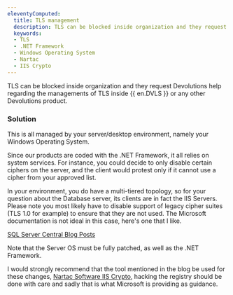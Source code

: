 ```yaml
---
eleventyComputed:
  title: TLS management
  description: TLS can be blocked inside organization and they request Devolutions help regarding the managements of TLS inside {{ en.DVLS }} or any other Devolutions product.
  keywords:
  - TLS
  - .NET Framework
  - Windows Operating System
  - Nartac
  - IIS Crypto
---
```

TLS can be blocked inside organization and they request Devolutions help regarding the managements of TLS inside {{ en.DVLS }} or any other Devolutions product.

### Solution

This is all managed by your server/desktop environment, namely your Windows Operating System.

Since our products are coded with the .NET Framework, it all relies on system services. For instance, you could decide to only disable certain ciphers on the server, and the client would protest only if it cannot use a cipher from your approved list.

In your environment, you do have a multi-tiered topology, so for your question about the Database server, its clients are in fact the IIS Servers. Please note you most likely have to disable support of legacy cipher suites (TLS 1.0 for example) to ensure that they are not used. The Microsoft documentation is not ideal in this case, here's one that I like.

[SQL Server Central Blog Posts](http://www.sqlservercentral.com/blogs/sqltact/2018/01/09/sql-server-on-tls-12-checklist-to-disabling-tls-11-and-10/)

Note that the Server OS must be fully patched, as well as the .NET Framework.

I would strongly recommend that the tool mentioned in the blog be used for these changes, [Nartac Software IIS Crypto](https://www.nartac.com/Products/IISCrypto), hacking the registry should be done with care and sadly that is what Microsoft is providing as guidance.